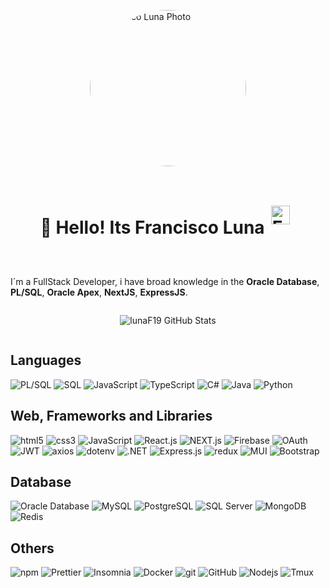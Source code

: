 <div >

<div style="display:flex; justify-content:center;">

  <img
    style="border-radius: 100%;"
    width="250"
    height="250"
    title="Francisco Luna Photo"
    src="https://media.licdn.com/dms/image/v2/C4E03AQEkBAHmQyiOaw/profile-displayphoto-shrink_800_800/profile-displayphoto-shrink_800_800/0/1660496736788?e=1735776000&v=beta&t=1LwRaqpJniadl7iFXydEKm5Qz7lwvP_6U-MZ1-nqJZI">

</div>

<div style="display:flex; justify-content:center; flex-direction: row;">

  <h1 style="display: flex; aling-items: center;">

  :rocket: Hello! Its Francisco Luna

  <a href="https://www.linkedin.com/in/franj-lunam/" >
    <img 
      style="padding: 10px;"
      title="Francisco Luna Linkedin Profile"
      width="30"
      height="30"
      src="https://content.linkedin.com/content/dam/me/business/en-us/amp/brand-site/v2/bg/LI-Bug.svg.original.svg">
  </a>

  </h1>

</div>

<div style="display:flex; justify-content:center;">
  <p>
  
  I´m a FullStack Developer, i have broad knowledge in the **Oracle Database**, **PL/SQL**, **Oracle Apex**, **NextJS**, **ExpressJS**.

  </p>
</div>

<div style="display:flex; justify-content:center;">

![lunaF19 GitHub Stats](https://github-readme-stats.vercel.app/api?username=lunaF19&show_icons=true&locale=en&theme=dark#gh-dark-mode-only)

</div>

</div>



## Languages

![PL/SQL](https://img.shields.io/badge/-PL%2FSQL-ff7300?style=for-the-badge&logo=oracle&logoColor=white)
![SQL](https://img.shields.io/badge/-SQL-336791?style=for-the-badge&logo=postgresql&logoColor=white)
![JavaScript](https://img.shields.io/badge/-JavaScript-1F1F1F?style=for-the-badge&logo=javascript&logoColor=F3DB1D)
![TypeScript](https://img.shields.io/badge/-TypeScript-007ACC?style=for-the-badge&logo=typescript&logoColor=white)
![C#](https://img.shields.io/badge/-C%23-239120?style=for-the-badge&logo=c-sharp&logoColor=white)
![Java](https://img.shields.io/badge/-Java-007396?style=for-the-badge&logo=java&logoColor=white)
![Python](https://img.shields.io/badge/-Python-4280b1?style=for-the-badge&logo=python&logoColor=white)

## Web, Frameworks and Libraries

![html5](https://img.shields.io/badge/-HTML5-E34F26?style=for-the-badge&logo=html5&logoColor=white)
![css3](https://img.shields.io/badge/-CSS-254BDD?style=for-the-badge&logo=css3&logoColor=white)
![JavaScript](https://img.shields.io/badge/-JavaScript-1F1F1F?style=for-the-badge&logo=javascript&logoColor=F3DB1D)
![React.js](https://img.shields.io/badge/-React.js-61DAFB?style=for-the-badge&logo=react&logoColor=black)
![NEXT.js](https://img.shields.io/badge/-NEXT.js-000000?style=for-the-badge&logo=next.js&logoColor=white)
![Firebase](https://img.shields.io/badge/-Firebase-FFCA28?style=for-the-badge&logo=firebase&logoColor=black)
![OAuth](https://img.shields.io/badge/-OAuth-4285F4?style=for-the-badge&logo=oauth&logoColor=white)
![JWT](https://img.shields.io/badge/-JWT-000000?style=for-the-badge&logo=json-web-tokens&logoColor=white)
![axios](https://img.shields.io/badge/-axios-5A9FD4?style=for-the-badge&logo=axios&logoColor=white)
![dotenv](https://img.shields.io/badge/-dotenv-8A2BE2?style=for-the-badge&logo=dotenv&logoColor=white)
![.NET](https://img.shields.io/badge/-.NET-512BD4?style=for-the-badge&logo=.net&logoColor=white)
![Express.js](https://img.shields.io/badge/-Express.js-000000?style=for-the-badge&logo=express&logoColor=white)
![redux](https://img.shields.io/badge/-Redux-764ABC?style=for-the-badge&logo=redux&logoColor=white)
![MUI](https://img.shields.io/badge/-MUI-white?style=for-the-badge&logo=mui&logoColor=0A335C)
![Bootstrap](https://img.shields.io/badge/-bootstrap-white?style=for-the-badge&logo=bootstrap&logoColor=663893)

## Database

![Oracle Database](https://img.shields.io/badge/-Oracle_Database-F80000?style=for-the-badge&logo=oracle&logoColor=white)
![MySQL](https://img.shields.io/badge/-MySQL-4479A1?style=for-the-badge&logo=mysql&logoColor=white)
![PostgreSQL](https://img.shields.io/badge/-PostgreSQL-336791?style=for-the-badge&logo=postgresql&logoColor=white)
![SQL Server](https://img.shields.io/badge/-SQL_Server-CC2927?style=for-the-badge&logo=microsoft-sql-server&logoColor=white)
![MongoDB](https://img.shields.io/badge/-MongoDB-47A248?style=for-the-badge&logo=mongodb&logoColor=white)
![Redis](https://img.shields.io/badge/-Redis-DC382D?style=for-the-badge&logo=redis&logoColor=white)

## Others

![npm](https://img.shields.io/badge/-NPM-CB3837?style=for-the-badge&logo=npm&logoColor=white)
![Prettier](https://img.shields.io/badge/-Prettier-F7B93E?style=for-the-badge&logo=prettier&logoColor=white)
![Insomnia](https://img.shields.io/badge/-Insomnia-5849BE?style=for-the-badge&logo=insomnia&logoColor=white)
![Docker](https://img.shields.io/badge/-Docker-46a2f1?style=for-the-badge&logo=docker&logoColor=white)
![git](https://img.shields.io/badge/-Git-F05032?style=for-the-badge&logo=git&logoColor=white)
![GitHub](https://img.shields.io/badge/-GitHub-010409?style=for-the-badge&logo=github&logoColor=white)
![Nodejs](https://img.shields.io/badge/-Nodejs-43853d?style=for-the-badge&logo=Node.js&logoColor=white)
![Tmux](https://img.shields.io/badge/-Tmux-1ab31e?style=for-the-badge&logo=tmux&logoColor=white)
